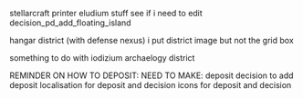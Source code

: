 stellarcraft printer
eludium stuff
    see if i need to edit decision_pd_add_floating_island

hangar district (with defense nexus)
    i put district image but not the grid box

something to do with iodizium
archaelogy district


REMINDER ON HOW TO DEPOSIT:
    NEED TO MAKE:
        deposit
        decision to add deposit
        localisation for deposit and decision
        icons for deposit and decision